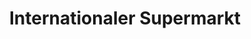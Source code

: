 ---
title: "Internationaler Supermarkt"
url: /altenburg/internationaler-supermarkt/
shop: Supermarkt
---